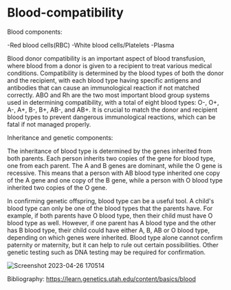 # Blood-compatibility




Blood components:

-Red blood cells(RBC)
-White blood cells/Platelets
-Plasma

Blood donor compatibility is an important aspect of blood transfusion, where blood from a donor is given to a recipient to treat various medical conditions. Compatibility is determined by the blood types of both the donor and the recipient, with each blood type having specific antigens and antibodies that can cause an immunological reaction if not matched correctly. ABO and Rh are the two most important blood group systems used in determining compatibility, with a total of eight blood types: O-, O+, A-, A+, B-, B+, AB-, and AB+. It is crucial to match the donor and recipient blood types to prevent dangerous immunological reactions, which can be fatal if not managed properly.

 


Inheritance and genetic components:


The inheritance of blood type is determined by the genes inherited from both parents. Each person inherits two copies of the gene for blood type, one from each parent. The A and B genes are dominant, while the O gene is recessive. This means that a person with AB blood type inherited one copy of the A gene and one copy of the B gene, while a person with O blood type inherited two copies of the O gene. 



In confirming genetic offspring, blood type can be a useful tool. A child's blood type can only be one of the blood types that the parents have. For example, if both parents have O blood type, then their child must have O blood type as well. However, if one parent has A blood type and the other has B blood type, their child could have either A, B, AB or O blood type, depending on which genes were inherited. Blood type alone cannot confirm paternity or maternity, but it can help to rule out certain possibilities. Other genetic testing such as DNA testing may be required for confirmation.

![Screenshot 2023-04-26 170514](https://user-images.githubusercontent.com/59809057/234601138-86742449-ab24-47c2-aeee-4e34ce11da92.jpg)




Bibliography:
https://learn.genetics.utah.edu/content/basics/blood
